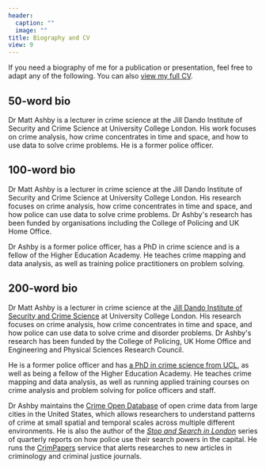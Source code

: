 ```yaml
---
header:
  caption: ""
  image: ""
title: Biography and CV
view: 9
---
```



If you need a biography of me for a publication or presentation, feel free to adapt any of the following. You can also [view my full CV](/files/cv.pdf).


## 50-word bio

Dr Matt Ashby is a lecturer in crime science at the Jill Dando Institute of Security and Crime Science at University College London. His work focuses on crime analysis, how crime concentrates in time and space, and how to use data to solve crime problems. He is a former police officer.


## 100-word bio

Dr Matt Ashby is a lecturer in crime science at the Jill Dando Institute of Security and Crime Science at University College London. His research focuses on crime analysis, how crime concentrates in time and space, and how police can use data to solve crime problems. Dr Ashby's research has been funded by organisations including the College of Policing and UK Home Office. 

Dr Ashby is a former police officer, has a PhD in crime science and is a fellow of the Higher Education Academy. He teaches crime mapping and data analysis, as well as training police practitioners on problem solving.


## 200-word bio

Dr Matt Ashby is a lecturer in crime science at the [Jill Dando Institute of Security and Crime Science](https://www.ucl.ac.uk/jill-dando-institute/) at University College London. His research focuses on crime analysis, how crime concentrates in time and space, and how police can use data to solve crime and disorder problems. Dr Ashby's research has been funded by the College of Policing, UK Home Office and Engineering and Physical Sciences Research Council. 

He is a former police officer and has [a PhD in crime science from UCL](https://discovery.ucl.ac.uk/id/eprint/1507833/), as well as being a fellow of the Higher Education Academy. He teaches crime mapping and data analysis, as well as running applied training courses on crime analysis and problem solving for police officers and staff.

Dr Ashby maintains the [Crime Open Database](https://osf.io/zyaqn/) of open crime data from large cities in the United States, which allows researchers to understand patterns of crime at small spatial and temporal scales across multiple different environments. He is also the author of the [*Stop and Search in London*](/tag/stop-and-search-in-london/) series of quarterly reports on how police use their search powers in the capital. He runs the [CrimPapers](/crimpapers/) service that alerts researches to new articles in criminology and criminal justice journals.
